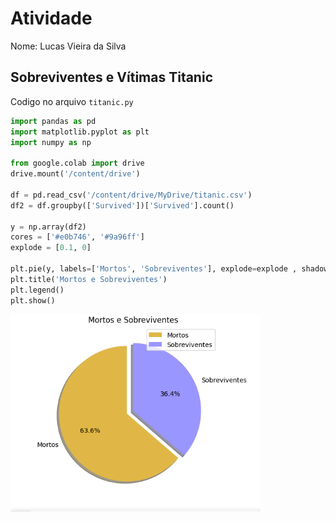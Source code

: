 # Atividade

Nome: Lucas Vieira da Silva<br>


## Sobreviventes e Vítimas Titanic
Codigo no arquivo `titanic.py`

~~~python
import pandas as pd
import matplotlib.pyplot as plt
import numpy as np

from google.colab import drive
drive.mount('/content/drive')

df = pd.read_csv('/content/drive/MyDrive/titanic.csv')
df2 = df.groupby(['Survived'])['Survived'].count()

y = np.array(df2)
cores = ['#e0b746', '#9a96ff']
explode = [0.1, 0]

plt.pie(y, labels=['Mortos', 'Sobreviventes'], explode=explode , shadow=True, colors=cores, autopct='%1.1f%%', startangle = 90)
plt.title('Mortos e Sobreviventes')
plt.legend()
plt.show()
~~~

<img src="../img/pie-chart.png" style="width:400px"/>

